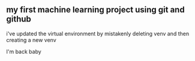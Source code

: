 ## my first machine learning project using git and github
i've updated the virtual environment by mistakenly deleting venv and then creating a new venv

I'm back baby